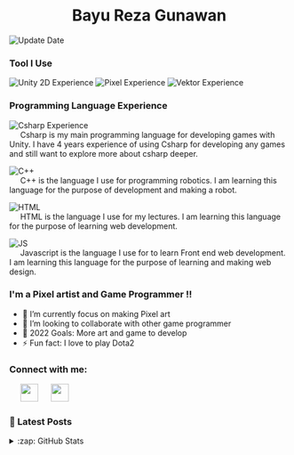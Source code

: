 <h1 align="center">Bayu Reza Gunawan</h1>

![Update Date](https://img.shields.io/badge/-Updated%20on%20April%2013%2C%202022-brightgreen) <br>

### Tool I Use

![Unity 2D Experience](https://img.shields.io/badge/Unity%202D-2%20years%20experience-orange?style=for-the-badge&logo=unity&labelColor=blue) 
![Pixel Experience](https://img.shields.io/badge/Pixel-1%20year%20experience-orange?style=for-the-badge&logo=aseprite&labelColor=blue) 
![Vektor Experience](https://img.shields.io/badge/Vektor-1%20year%20experience-orange?style=for-the-badge&logo=adobeillustrator&labelColor=blue)

### Programming Language Experience

![Csharp Experience](https://img.shields.io/badge/C%20Sharp-Advance-orange?style=flat-square&logo=csharp) <br>
&nbsp;&nbsp;&nbsp;&nbsp;&nbsp;Csharp is my main programming language for developing games with Unity. I have 4 years experience of using Csharp for developing any games and still want to explore more about csharp deeper.

![C++](https://img.shields.io/badge/C++-Advance-orange?style=flat-square&logo=cplusplus) <br>
&nbsp;&nbsp;&nbsp;&nbsp;&nbsp;C++ is the language I use for programming robotics. I am learning this language for the purpose of development and making a robot.

![HTML](https://img.shields.io/badge/HTML-Advance-orange?style=flat-square&logo=html5) <br>
&nbsp;&nbsp;&nbsp;&nbsp;&nbsp;HTML is the language I use for my lectures. I am learning this language for the purpose of learning web development.

![JS](https://img.shields.io/badge/JS-Basic-orange?style=flat-square&logo=javascript) <br>
&nbsp;&nbsp;&nbsp;&nbsp;&nbsp;Javascript is the language I use for to learn Front end web development. I am learning this language for the purpose of learning and making web design.

### I'm a Pixel artist and Game Programmer !!

- 🌱 I’m currently focus on making Pixel art
- 👯 I’m looking to collaborate with other game programmer
- 🥅 2022 Goals: More art and game to develop
- ⚡ Fun fact: I love to play Dota2


### Connect with me:

&nbsp;&nbsp;&nbsp;&nbsp;&nbsp;<a href="https://www.instagram.com/_ariutomo/"><img src="https://www.logo.wine/a/logo/Instagram/Instagram-Logo.wine.svg" width="32"></a>
&nbsp;&nbsp;&nbsp;&nbsp;&nbsp;<a href="https://www.linkedin.com/in/bazureza/"><img src="https://e7.pngegg.com/pngimages/76/840/png-clipart-social-media-logo-linkedin-computer-icons-social-media-blue-text.png" width="32"></a>

### 📕 Latest Posts


<details>
  <summary>:zap: GitHub Stats</summary>
  <img align="left" alt="Ari Utomo's GitHub Stats" src="https://github-readme-stats.vercel.app/api?username=bazureza&show_icons=true&hide_border=false&title_color=ff652f&icon_color=FFE400&bg_color=09131B&text_color=ffffff&border_color=0c1a25&include_all_commits=true" />
</details>
